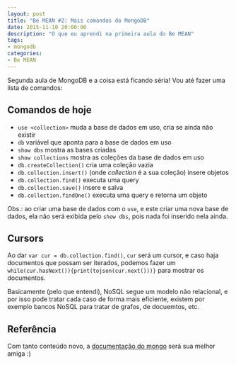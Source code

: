 ```yaml
---
layout: post
title: "Be MEAN #2: Mais comandos do MongoDB"
date: 2015-11-10 20:00:00
description: "O que eu aprendi na primeira aula do Be MEAN"
tags:
- mongodb
categories:
- Be MEAN
---
```


Segunda aula de MongoDB e a coisa está ficando séria! Vou até fazer uma lista de comandos:

## Comandos de hoje
- ```use <collection>``` muda a base de dados em uso, cria se ainda não existir
- ```db``` variável que aponta para a base de dados em uso
- ```show dbs``` mostra as bases criadas
- ```show collections``` mostra as coleções da base de dados em uso
- ```db.createCollection()``` cria uma coleção vazia
- ```db.collection.insert()``` (onde *collection* é a sua coleção) insere objetos
- ```db.collection.find()``` executa uma query
- ```db.collection.save()``` insere e salva
- ```db.collection.findOne()``` executa uma query e retorna um objeto

Obs.: ao criar uma base de dados com o ```use```, e este criar uma nova base de dados, ela não será exibida pelo ```show dbs```, pois nada foi inserido nela ainda.

## Cursors
Ao dar ```var cur = db.collection.find()```, ```cur``` será um cursor, e caso haja documentos que possam ser iterados, podemos fazer um ```while(cur.hasNext()){print(tojson(cur.next()))}``` para mostrar os documentos.

Basicamente (pelo que entendi), NoSQL segue um modelo não relacional, e por isso pode tratar cada caso de forma mais eficiente, existem por exemplo bancos NoSQL para tratar de grafos, de docuemtos, etc.

## Referência
Com tanto conteúdo novo, a [documentação do mongo](https://docs.mongodb.org/manual/reference/) será sua melhor amiga :)
